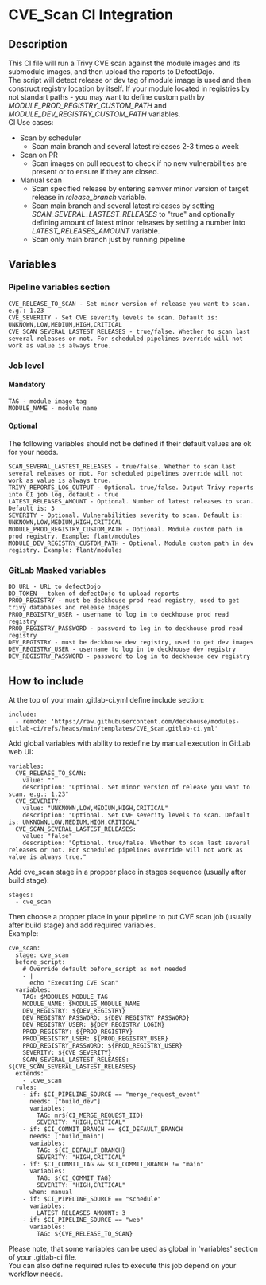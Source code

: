 # CVE_Scan CI Integration

## Description
This CI file will run a Trivy CVE scan against the module images and its submodule images, and then upload the reports to DefectDojo.  
The script will detect release or dev tag of module image is used and then construct registry location by itself. If your module located in registries by not standart paths - you may want to define custom path by *MODULE_PROD_REGISTRY_CUSTOM_PATH* and *MODULE_DEV_REGISTRY_CUSTOM_PATH* variables.  
CI Use cases:  
- Scan by scheduler
  - Scan main branch and several latest releases 2-3 times a week
- Scan on PR
  - Scan images on pull request to check if no new vulnerabilities are present or to ensure if they are closed.
- Manual scan
  - Scan specified release by entering semver minor version of target release in *release_branch* variable.
  - Scan main branch and several latest releases by setting *SCAN_SEVERAL_LASTEST_RELEASES* to "true" and optionally defining amount of latest minor releases by setting a number into *LATEST_RELEASES_AMOUNT* variable.
  - Scan only main branch just by running pipeline

## Variables

### Pipeline variables section
```
CVE_RELEASE_TO_SCAN - Set minor version of release you want to scan. e.g.: 1.23
CVE_SEVERITY - Set CVE severity levels to scan. Default is: UNKNOWN,LOW,MEDIUM,HIGH,CRITICAL
CVE_SCAN_SEVERAL_LASTEST_RELEASES - true/false. Whether to scan last several releases or not. For scheduled pipelines override will not work as value is always true.
```

### Job level

#### Mandatory
```
TAG - module image tag
MODULE_NAME - module name
```

#### Optional
The following variables should not be defined if their default values are ok for your needs.
```
SCAN_SEVERAL_LASTEST_RELEASES - true/false. Whether to scan last several releases or not. For scheduled pipelines override will not work as value is always true.
TRIVY_REPORTS_LOG_OUTPUT - Optional. true/false. Output Trivy reports into CI job log, default - true
LATEST_RELEASES_AMOUNT - Optional. Number of latest releases to scan. Default is: 3
SEVERITY - Optional. Vulnerabilities severity to scan. Default is: UNKNOWN,LOW,MEDIUM,HIGH,CRITICAL
MODULE_PROD_REGISTRY_CUSTOM_PATH - Optional. Module custom path in prod registry. Example: flant/modules
MODULE_DEV_REGISTRY_CUSTOM_PATH - Optional. Module custom path in dev registry. Example: flant/modules
```

### GitLab Masked variables
```
DD_URL - URL to defectDojo
DD_TOKEN - token of defectDojo to upload reports
PROD_REGISTRY - must be deckhouse prod read registry, used to get trivy databases and release images
PROD_REGISTRY_USER - username to log in to deckhouse prod read registry
PROD_REGISTRY_PASSWORD - password to log in to deckhouse prod read registry
DEV_REGISTRY - must be deckhouse dev registry, used to get dev images
DEV_REGISTRY_USER - username to log in to deckhouse dev registry
DEV_REGISTRY_PASSWORD - password to log in to deckhouse dev registry
```

## How to include

At the top of your main .gitlab-ci.yml define include section:  
```
include:
  - remote: 'https://raw.githubusercontent.com/deckhouse/modules-gitlab-ci/refs/heads/main/templates/CVE_Scan.gitlab-ci.yml'
```

Add global variables with ability to redefine by manual execution in GitLab web UI:
```
variables:
  CVE_RELEASE_TO_SCAN:
    value: ""
    description: "Optional. Set minor version of release you want to scan. e.g.: 1.23"
  CVE_SEVERITY:
    value: "UNKNOWN,LOW,MEDIUM,HIGH,CRITICAL"
    description: "Optional. Set CVE severity levels to scan. Default is: UNKNOWN,LOW,MEDIUM,HIGH,CRITICAL"
  CVE_SCAN_SEVERAL_LASTEST_RELEASES:
    value: "false"
    description: "Optional. true/false. Whether to scan last several releases or not. For scheduled pipelines override will not work as value is always true."
```

Add cve_scan stage in a propper place in stages sequence (usually after build stage):  
```
stages:
  - cve_scan
```

Then choose a propper place in your pipeline to put CVE scan job (usually after build stage) and add required variables.  
Example:  
```
cve_scan:
  stage: cve_scan
  before_script:
    # Override default before_script as not needed
    - |
      echo "Executing CVE Scan"
  variables:
    TAG: $MODULES_MODULE_TAG
    MODULE_NAME: $MODULES_MODULE_NAME
    DEV_REGISTRY: ${DEV_REGISTRY}
    DEV_REGISTRY_PASSWORD: ${DEV_REGISTRY_PASSWORD}
    DEV_REGISTRY_USER: ${DEV_REGISTRY_LOGIN}
    PROD_REGISTRY: ${PROD_REGISTRY}
    PROD_REGISTRY_USER: ${PROD_REGISTRY_USER}
    PROD_REGISTRY_PASSWORD: ${PROD_REGISTRY_USER}
    SEVERITY: ${CVE_SEVERITY}
    SCAN_SEVERAL_LASTEST_RELEASES: ${CVE_SCAN_SEVERAL_LASTEST_RELEASES}
  extends:
    - .cve_scan
  rules:
    - if: $CI_PIPELINE_SOURCE == "merge_request_event"
      needs: ["build_dev"]
      variables:
        TAG: mr${CI_MERGE_REQUEST_IID}
        SEVERITY: "HIGH,CRITICAL"
    - if: $CI_COMMIT_BRANCH == $CI_DEFAULT_BRANCH
      needs: ["build_main"]
      variables:
        TAG: ${CI_DEFAULT_BRANCH}
        SEVERITY: "HIGH,CRITICAL"
    - if: $CI_COMMIT_TAG && $CI_COMMIT_BRANCH != "main"
      variables:
        TAG: ${CI_COMMIT_TAG}
        SEVERITY: "HIGH,CRITICAL"
      when: manual
    - if: $CI_PIPELINE_SOURCE == "schedule"
      variables:
        LATEST_RELEASES_AMOUNT: 3
    - if: $CI_PIPELINE_SOURCE == "web"
      variables:
        TAG: ${CVE_RELEASE_TO_SCAN}
```
Please note, that some variables can be used as global in 'variables' section of your .gitlab-ci file.  
You can also define required rules to execute this job depend on your workflow needs.
